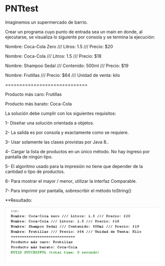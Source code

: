 # PNTtest

Imaginemos un supermercado de barrio.


Crear un programa cuyo punto de entrada sea un main en donde, al ejecutarse, se visualiza lo siguiente por consola y se termina la ejecución:


Nombre: Coca-Cola Zero /// Litros: 1.5 /// Precio: $20

Nombre: Coca-Cola /// Litros: 1.5 /// Precio: $18

Nombre: Shampoo Sedal /// Contenido: 500ml /// Precio: $19

Nombre: Frutillas /// Precio: $64 /// Unidad de venta: kilo

=============================

Producto más caro: Frutillas

Producto más barato: Coca-Cola


La solución debe cumplir con los siguientes requisitos:

1- Diseñar una solución orientada a objetos.

2- La salida es por consola y exactamente como se requiere.

3- Usar solamente las clases provistas por Java 8..

4- Cargar la lista de productos en un único método. No hay ingreso por pantalla de ningún tipo.

5- El algoritmo usado para la impresión no tiene que depender de la cantidad o tipo de productos.

6- Para mostrar el mayor / menor, utilizar la interfaz Comparable.

7- Para imprimir por pantalla, sobrescribir el método toString()

**Resultado:

![In what order to compile the files](https://github.com/nucleomis/PNTtest/blob/main/Imagen1.png)
